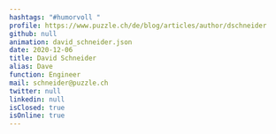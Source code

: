 ```yaml
---
hashtags: "#humorvoll "
profile: https://www.puzzle.ch/de/blog/articles/author/dschneider
github: null
animation: david_schneider.json
date: 2020-12-06
title: David Schneider
alias: Dave
function: Engineer
mail: schneider@puzzle.ch
twitter: null
linkedin: null
isClosed: true
isOnline: true
---
```

